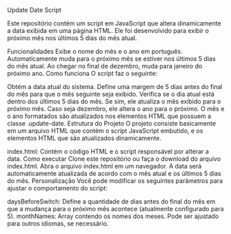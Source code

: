 Update Date Script

Este repositório contém um script em JavaScript que altera dinamicamente a data exibida em uma página HTML. Ele foi desenvolvido para exibir o próximo mês nos últimos 5 dias do mês atual.

Funcionalidades
Exibe o nome do mês e o ano em português.
Automaticamente muda para o próximo mês se estiver nos últimos 5 dias do mês atual.
Ao chegar no final de dezembro, muda para janeiro do próximo ano.
Como funciona
O script faz o seguinte:

Obtém a data atual do sistema.
Define uma margem de 5 dias antes do final do mês para que o mês seguinte seja exibido.
Verifica se o dia atual está dentro dos últimos 5 dias do mês. Se sim, ele atualiza o mês exibido para o próximo mês. Caso seja dezembro, ele altera o ano para o próximo.
O mês e o ano formatados são atualizados nos elementos HTML que possuem a classe .update-date.
Estrutura do Projeto
O projeto consiste basicamente em um arquivo HTML que contém o script JavaScript embutido, e os elementos HTML que são atualizados dinamicamente.

index.html: Contém o código HTML e o script responsável por alterar a data.
Como executar
Clone este repositório ou faça o download do arquivo index.html.
Abra o arquivo index.html em um navegador.
A data será automaticamente atualizada de acordo com o mês atual e os últimos 5 dias do mês.
Personalização
Você pode modificar os seguintes parâmetros para ajustar o comportamento do script:

daysBeforeSwitch: Define a quantidade de dias antes do final do mês em que a mudança para o próximo mês acontece (atualmente configurado para 5).
monthNames: Array contendo os nomes dos meses. Pode ser ajustado para outros idiomas, se necessário.
